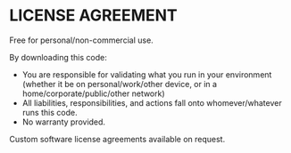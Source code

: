 # LICENSE AGREEMENT

Free for personal/non-commercial use.

By downloading this code:
* You are responsible for validating what you run in your environment (whether it be on personal/work/other device, or in a home/corporate/public/other network)
* All liabilities, responsibilities, and actions fall onto whomever/whatever runs this code.
* No warranty provided.

Custom software license agreements available on request.
